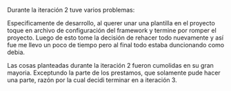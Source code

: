 Durante la iteración 2 tuve varios problemas:

Especificamente de desarrollo, al querer unar una plantilla en el proyecto toque en archivo de configuración del framework y termine por romper el proyecto.
Luego de esto tome la decisión de rehacer todo nuevamente y así fue me llevo un poco de tiempo pero al final todo estaba duncionando como debia.

Las cosas planteadas durante la iteración 2 fueron cumolidas en su gran mayoria. Exceptundo la parte de los prestamos, que solamente pude hacer una parte, razón por la cual decidi terminar en a iteración 3.